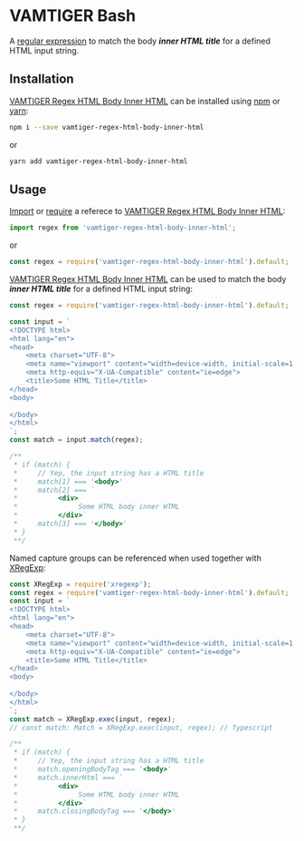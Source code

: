 # VAMTIGER Bash
A [regular expression](https://developer.mozilla.org/en-US/docs/Web/JavaScript/Guide/Regular_Expressions) to match the body **_inner HTML title_** for a defined HTML input string.

## Installation
[VAMTIGER Regex HTML Body Inner HTML](https://github.com/vamtiger-project/vamtiger-regex-html-body-inner-html) can be installed using [npm](https://www.npmjs.com/) or [yarn]():
```bash
npm i --save vamtiger-regex-html-body-inner-html
```
or
```bash
yarn add vamtiger-regex-html-body-inner-html
```

## Usage
[Import](https://developer.mozilla.org/en-US/docs/Web/JavaScript/Reference/Statements/import) or [require](https://nodejs.org/api/modules.html#modules_require) a referece to [VAMTIGER Regex HTML Body Inner HTML](https://github.com/vamtiger-project/vamtiger-regex-html-body-inner-html):
```javascript
import regex from 'vamtiger-regex-html-body-inner-html';
```
or
```javascript
const regex = require('vamtiger-regex-html-body-inner-html').default;
```

[VAMTIGER Regex HTML Body Inner HTML](https://github.com/vamtiger-project/vamtiger-regex-html-body-inner-html) can be used to match the body **_inner HTML title_** for a defined HTML input string:
```javascript
const regex = require('vamtiger-regex-html-body-inner-html').default;

const input = `
<!DOCTYPE html>
<html lang="en">
<head>
    <meta charset="UTF-8">
    <meta name="viewport" content="width=device-width, initial-scale=1.0">
    <meta http-equiv="X-UA-Compatible" content="ie=edge">
    <title>Some HTML Title</title>
</head>
<body>
    
</body>
</html>
`;
const match = input.match(regex);

/**
 * if (match) {
 *     // Yep, the input string has a HTML title
 *     match[1] === '<body>'
 *     match[2] === `
 *          <div>
 *               Some HTML body inner HTML
 *          </div>`
 *     match[3] === '</body>'
 * }
 **/
```

Named capture groups can be referenced when used together with [XRegExp](https://www.npmjs.com/package/xregexp):
```javascript
const XRegExp = require('xregexp');
const regex = require('vamtiger-regex-html-body-inner-html').default;
const input = `
<!DOCTYPE html>
<html lang="en">
<head>
    <meta charset="UTF-8">
    <meta name="viewport" content="width=device-width, initial-scale=1.0">
    <meta http-equiv="X-UA-Compatible" content="ie=edge">
    <title>Some HTML Title</title>
</head>
<body>
    
</body>
</html>
`;
const match = XRegExp.exec(input, regex);
// const match: Match = XRegExp.exec(input, regex); // Typescript

/**
 * if (match) {
 *     // Yep, the input string has a HTML title
 *     match.openingBodyTag === '<body>'
 *     match.innerHtml === `
 *          <div>
 *               Some HTML body inner HTML
 *          </div>`
 *     match.closingBodyTag === '</body>'
 * }
 **/
```